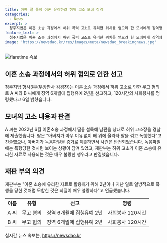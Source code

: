 ```yaml
---
title: 아빠 딸 폭행 이혼 유리하려 허위 고소 모녀 징역
categories:
  - News
excerpt: >
  청주지법은 이혼 소송 과정에서 허위 폭력 고소로 유리한 위치를 얻으려 한 모녀에게 징역형의 집행유예를 선고했다. A 씨와 B 씨에게 각각 징역 6개월에 집행유예 2년과 120시간의 사회봉사를 명령했다. 이들은 딸을 이용해 남편을 상대로 허위 폭행 고소를 한 것으로 드러났다. 재판부는 이를 이혼 소송에 유리한 자료로 활용하기 위한 불량한 행위로 규정했다. (150자)
feature_text: >
  청주지법은 이혼 소송 과정에서 허위 폭력 고소로 유리한 위치를 얻으려 한 모녀에게 징역형의 집행유예를 선고했다. A 씨와 B 씨에게 각각 징역 6개월에 집행유예 2년과 120시간의 사회봉사를 명령했다. 이들은 딸을 이용해 남편을 상대로 허위 폭행 고소를 한 것으로 드러났다. 재판부는 이를 이혼 소송에 유리한 자료로 활용하기 위한 불량한 행위로 규정했다. (150자)
image: 'https://newsdao.kr/res/images/meta/newsdao_breakingnews.jpg'
---
```


<p><img src="https://newsdao.kr/res/images/meta/newsdao_breakingnews.jpg" alt="flaretime 속보" /></p>

<h2 data-ke-size="size26">이혼 소송 과정에서의 허위 혐의로 인한 선고</h2>

<p data-ke-size="size16">청주지법 형사3부(부장판사 김경찬)는 이혼 소송 과정에서 허위 고소로 인한 무고 혐의로 A 씨와 B 씨에게 징역 6개월에 집행유예 2년을 선고하고, 120시간의 사회봉사를 명령했다고 6일 밝혔습니다.</p>

<h2 data-ke-size="size26">모녀의 고소 내용과 판결</h2>

<p data-ke-size="size16">A 씨는 2022년 6월 이혼소송 과정에서 딸을 설득해 남편을 상대로 허위 고소장을 경찰에 제출했습니다. 딸은 "아버지가 아무 이유 없이 배 위에 올라타 팔을 꺾고 폭행했다"고 진술했으나, 아버지가 녹음파일을 증거로 제출하면서 사건은 반전되었습니다. 녹음파일에는 폭행당한 것처럼 보이는 상황이 담겨 있었고, 재판부는 허위 고소가 이혼 소송에 유리한 자료로 사용되는 것은 매우 불량한 행위라고 판결했습니다.</p>

<h2 data-ke-size="size26">재판 부의 의견</h2>

<p data-ke-size="size16">재판부는 "이혼 소송에 유리한 자료로 활용하기 위해 2년이나 지난 일로 일방적으로 폭행을 당한 것처럼 모함한 것은 죄질이 매우 불량하다"고 언급했습니다.</p>

<table>
    <tr>
        <td style="text-align: center; height: 17px;"><b>이름</b></td>
        <td style="text-align: center; height: 17px;"><b>유형</b></td>
        <td style="text-align: center; height: 17px;"><b>선고</b></td>
        <td style="text-align: center; height: 17px;"><b>명령</b></td>
    </tr>
    <tr>
        <td style="text-align: center; height: 17px;">A 씨</td>
        <td style="text-align: center; height: 17px;">무고 혐의</td>
        <td style="text-align: center; height: 17px;">징역 6개월에 집행유예 2년</td>
        <td style="text-align: center; height: 17px;">사회봉사 120시간</td>
    </tr>
    <tr>
        <td style="text-align: center; height: 17px;">B 씨</td>
        <td style="text-align: center; height: 17px;">무고 혐의</td>
        <td style="text-align: center; height: 17px;">징역 6개월에 집행유예 2년</td>
        <td style="text-align: center; height: 17px;">사회봉사 120시간</td>
    </tr>
</table>
실시간 뉴스 속보는, <a href="https://newsdao.kr" rel="dofollow">https://newsdao.kr</a>


